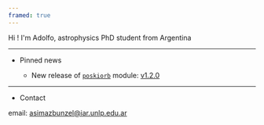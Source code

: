 ```yaml
---
framed: true
---
```


Hi ! I'm Adolfo, astrophysics PhD student from Argentina

---

- Pinned news

  *  New release of [`poskiorb`](https://poskiorb.readthedocs.io/en/latest/index.html) module: [v1.2.0](https://github.com/asimazbunzel/poskiorb/releases/tag/v1.2.0)

---

* Contact

email: asimazbunzel@iar.unlp.edu.ar
